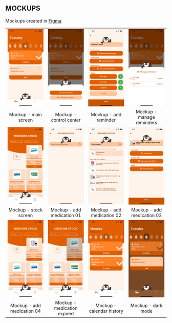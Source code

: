 ## MOCKUPS
Mockups created in [Figma](https://www.figma.com/file/qMeErr0JtWtYGfH0MOQVOe/PinguPills?type=design&node-id=0%3A1&mode=design&t=NM5ZBWsMYzxWpchM-1)

|||||
|:------------------------------------:|:--------------------------------------:|:------------------------------------:|:--------------------------------------:|
| <img src="mockups/mockup-main.jpg" width="250"> | <img src="mockups/mockup-controller.jpg" width="250"> | <img src="mockups/mockup-addreminder.jpg" width="250"> | <img src="mockups/mockup-managereminders.jpg" width="250"> |
|            Mockup - main screen            |           Mockup - control center           |             Mockup - add reminder           |        Mockup - manage reminders         |
| <img src="mockups/mockup-stock.jpg" width="250"> | <img src="mockups/mockup-addmedication1.jpg" width="250"> |  <img src="mockups/mockup-addmedication2.jpg" width="250"> | <img src="mockups/mockup-addmedication3.jpg" width="250"> |
|            Mockup - stock screen           |       Mockup - add medication 01        |       Mockup - add medication 02          |       Mockup - add medication 03       |
|<img src="mockups/mockup-addmedication4.jpg" width="250">|<img src="mockups/mockup-medicationexpired.jpg" width="250">|<img src="mockups/mockup-calendarhistory.jpg" width="250">|<img src="mockups/mockup-darkmode.jpg" width="250">|
|Mockup - add medication 04|Mockup - medication expired|Mockup - calendar history|Mockup - dark mode|
